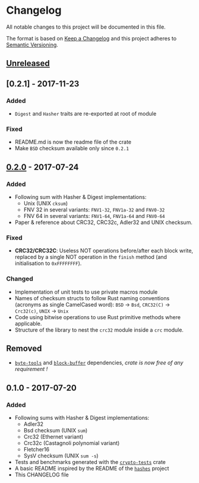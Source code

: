 # Changelog
All notable changes to this project will be documented in this file.

The format is based on [Keep a Changelog](http://keepachangelog.com/en/1.0.0/)
and this project adheres to [Semantic Versioning](http://semver.org/spec/v2.0.0.html).


## [Unreleased]


## [0.2.1] - 2017-11-23
### Added
- `Digest` and `Hasher` traits are re-exported at root of module
### Fixed
- README.md is now the readme file of the crate
- Make `BSD` checksum available only since `0.2.1`

## [0.2.0] - 2017-07-24
### Added
- Following sum with Hasher & Digest implementations:
    * Unix (UNIX `cksum`)
    * FNV 32 in several variants: `FNV1-32`, `FNV1a-32` and `FNV0-32`
    * FNV 64 in several variants: `FNV1-64`, `FNV1a-64` and `FNV0-64`
- Paper & reference about CRC32, CRC32c, Adler32 and UNIX checksum.
### Fixed
- **CRC32/CRC32C**: Useless NOT operations before/after each block write, replaced by
  a single NOT operation in the `finish` method (and initialisation to `0xFFFFFFFF`).
### Changed
- Implementation of unit tests to use private macros module
- Names of checksum structs to follow Rust naming conventions (acronyms as single
  CamelCased word): `BSD` -> `Bsd`, `CRC32(C)` -> `Crc32(c)`, `UNIX` -> `Unix`
- Code using bitwise operations to use Rust primitive methods where applicable.
- Structure of the library to nest the `crc32` module inside a `crc` module.
## Removed
- [`byte-tools`](https://crates.io/crates/byte-tools) and [`block-buffer`](https://crates.io/crates/block-buffers)
  dependencies, *crate is now free of any requirement !*


## 0.1.0 - 2017-07-20
### Added
- Following sums with Hasher & Digest implementations:
    * Adler32
    * Bsd checksum (UNIX `sum`)
    * Crc32 (Ethernet variant)
    * Crc32c (Castagnoli polynomial variant)
    * Fletcher16
    * SysV checksum (UNIX `sum -s`)
- Tests and benchmarks generated with the [`crypto-tests`](https://crates.io/crates/crypto-tests) crate
- A basic README inspired by the README of the [`hashes`](https://github.com/RustCrypto/hashes) project
- This CHANGELOG file


[Unreleased]: https://github.com/althonos/pruefung/compare/0.2.0...HEAD
[0.2.0]: https://github.com/althonos/pruefung/compare/0.1.0...0.2.0

